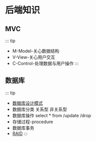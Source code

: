 # 后端知识

###

## MVC
::: tip 
- M-Model-关心数据结构
- V-View-关心用户交互
- C-Control-处理数据与用户操作
::: 

## 数据库
::: tip 
- [数据库设计模式](./database/)
- 数据库分类 关系型 非关系型
- 数据库操作 select * from /update /drop
- 存储过程-procedure
- 数据库事务
- [RAID](https://blog.csdn.net/m1585761297/article/details/80062923)
::: 
